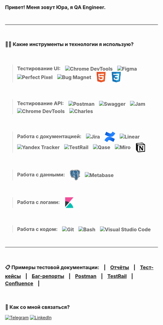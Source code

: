 ### Привет! Меня зовут Юра, я QA Engineer.

<br>

---

<br>

### 👨‍💻 Какие инструменты и технологии я использую?

<br>

>### Тестирование UI:ㅤ<img src="https://d33wubrfki0l68.cloudfront.net/38b5c953a4667366685d55db55d057c86db1fc54/a0fdc/static/acae6b24d940347661ca901ea07f47c1/chrome-dev-logo-icon.png" alt="Chrome DevTools" title="Chrome DevTools" width="35" height="35" align="center" />ㅤ<img src="https://user-images.githubusercontent.com/25181517/189715289-df3ee512-6eca-463f-a0f4-c10d94a06b2f.png" alt="Figma" title="Figma" width="35" height="35" align="center" />ㅤ<img src="https://lh3.googleusercontent.com/-O_pNhKsmQ8E2bAy_IfZIKG8sT1BMw0_2El6L7YVZhB1QzcOrZg0OBtXWQODcUqauYPHDziudWMMDLIgrsjSvTncDw=s60" alt="Perfect Pixel" title="Perfect Pixel" width="35" height="35" align="center" />ㅤ<img src="https://lh3.googleusercontent.com/K8FfIR4srrpb5Qj8MA75Tw6kpoPLUpCKNXr4NaDhUCnyWKBjXg8-9sroVsCM3cTbIQOGCtZGve7lasx_HzP8pj3G=s60" alt="Bug Magnet" title="Bug Magnet" width="42" height="42" align="center" />ㅤ<img src="https://raw.githubusercontent.com/devicons/devicon/6910f0503efdd315c8f9b858234310c06e04d9c0/icons/html5/html5-original.svg" alt="HTML" title="HTML" width="35" height="35" align="center" />ㅤ<img src="https://raw.githubusercontent.com/devicons/devicon/6910f0503efdd315c8f9b858234310c06e04d9c0/icons/css3/css3-original.svg" alt="CSS" title="CSS" width="35" height="35" align="center" />

<br>

>### Тестирование API:ㅤ<img src="https://user-images.githubusercontent.com/25181517/192109061-e138ca71-337c-4019-8d42-4792fdaa7128.png" alt="Postman" title="Postman" width="35" height="35" align="center" />ㅤ<img src="https://user-images.githubusercontent.com/25181517/186711335-a3729606-5a78-4496-9a36-06efcc74f800.png" alt="Swagger" title="Swagger" width="35" height="35" align="center" />ㅤ<img src="https://substackcdn.com/image/fetch/w_96,c_limit,f_auto,q_auto:good,fl_progressive:steep/https%3A%2F%2Fbucketeer-e05bbc84-baa3-437e-9518-adb32be77984.s3.amazonaws.com%2Fpublic%2Fimages%2Fb6b660e5-ec5f-460a-b317-e3fbadb2dfa8_440x440.png" alt="Jam" title="Jam" width="35" height="35" align="center" />ㅤ<img src="https://d33wubrfki0l68.cloudfront.net/38b5c953a4667366685d55db55d057c86db1fc54/a0fdc/static/acae6b24d940347661ca901ea07f47c1/chrome-dev-logo-icon.png" alt="Chrome DevTools" title="Chrome DevTools" width="35" height="35" align="center" />ㅤ<img src="https://user-images.githubusercontent.com/15472/41327135-e4bf090c-6eca-11e8-9b76-032e8e2b0707.png" alt="Charles" title="Charles" width="35" height="35" align="center" />

<br>

>### Работа с документацией:ㅤ<img src="https://user-images.githubusercontent.com/25181517/183912952-83784e94-629d-4c34-a961-ae2ae795b662.png" alt="Jira" title="Jira" width="35" height= "35" align="center" />ㅤ<img src="https://raw.githubusercontent.com/devicons/devicon/6910f0503efdd315c8f9b858234310c06e04d9c0/icons/confluence/confluence-original.svg" alt="Confluence" title="Confluence" width="35" height= "35" align="center" />ㅤ<img src="https://upcdn.io/FW25bBB/image/content/app_logos/0d1aedca-de67-477f-9170-cbd41ab3eb93.png?f=webp&w=1920&q=85&fit=shrink-cover" alt="Linear" title="Linear" width="35" height= "35" align="center" />ㅤ<img src="https://upload.wikimedia.org/wikipedia/commons/thumb/f/f3/Logo_Yandex_Tracker_2021.svg/240px-Logo_Yandex_Tracker_2021.svg.png" alt="Yandex Tracker" title="Yandex Tracker" width="35" height= "35" align="center" />ㅤ<img src="https://upload.vectorlogo.zone/logos/gurock_testrail/images/765e1f59-7fb9-4bbb-8eb3-5fa5c96eadc3.svg" alt="TestRail" title="TestRail" width="35" height= "35" align="center" />ㅤ<img src="https://media.licdn.com/dms/image/D4D0BAQHe8aNTUPt3TA/company-logo_200_200/0/1689265711152/qaseio_logo?e=2147483647&v=beta&t=ewIT3bcLwCVmjTgRIxjZ_w8mPGI45H-FpX8ITcdkerI" alt="Qase" title="Qase" width="35" height= "35" align="center" />ㅤ<img src="https://raw.githubusercontent.com/onemarc/tech-icons/3767f0fd32815bd25060782d43905d8a83f2765f/icons/miro.svg" alt="Miro" title="Miro" width="35" height= "35" align="center" />ㅤ<img src="https://raw.githubusercontent.com/devicons/devicon/6910f0503efdd315c8f9b858234310c06e04d9c0/icons/notion/notion-original.svg" alt="Notion" title="Notion" width="35" height= "35" align="center" />

<br>

>### Работа с данными:ㅤ<img src="https://raw.githubusercontent.com/devicons/devicon/6910f0503efdd315c8f9b858234310c06e04d9c0/icons/postgresql/postgresql-original.svg" alt="PostgreSQL" title="PostgreSQL" width="35" height= "35" align="center" />ㅤ<img src="https://www.vectorlogo.zone/logos/metabase/metabase-icon.svg" alt="Metabase" title="Metabase" width="35" height= "35" align="center" />

<br>

>### Работа с логами:ㅤ<img src="https://raw.githubusercontent.com/devicons/devicon/6910f0503efdd315c8f9b858234310c06e04d9c0/icons/kibana/kibana-original.svg" alt="Kibana" title="Kibana" width="35" height= "35" align="center" />

<br>

>### Работа с кодом:ㅤ<img src="https://user-images.githubusercontent.com/25181517/192108372-f71d70ac-7ae6-4c0d-8395-51d8870c2ef0.png" alt="Git" title="Git" width="35" height= "35" align="center" />ㅤ<img src="https://user-images.githubusercontent.com/25181517/192158606-7c2ef6bd-6e04-47cf-b5bc-da2797cb5bda.png" alt="Bash" title="Bash" width="35" height= "35" align="center" />ㅤ<img src="https://user-images.githubusercontent.com/25181517/192108891-d86b6220-e232-423a-bf5f-90903e6887c3.png" alt="Visual Studio Code" title="Visual Studio Code" width="35" height= "35" align="center" />

<br>

---

<br>

### 📋 Примеры тестовой документации:ㅤ|ㅤ[Отчёты](https://github.com/YuraNilov/A-Merch/tree/main/Test%20Reports)ㅤ|ㅤ[Тест-кейсы](https://github.com/YuraNilov/A-Merch/tree/main/Test%20Cases)ㅤ|ㅤ[Баг-репорты](https://github.com/YuraNilov/A-Merch/tree/main/Bug%20Reports)ㅤ|ㅤ[Postman](https://github.com/YuraNilov/A-Merch/tree/main/Postman)ㅤ|ㅤ[TestRail](https://github.com/YuraNilov/A-Merch/tree/main/TestRail)ㅤ|ㅤ[Confluence](https://github.com/YuraNilov/A-Merch/tree/main/Confluence)ㅤ|ㅤ

<br>

### 📲 Как со мной связаться?
[![Telegram](https://img.shields.io/badge/Telegram-2CA5E0?style=for-the-badge&logo=telegram&logoColor=white)](https://t.me/YuraNilov)
[![LinkedIn](https://img.shields.io/badge/linkedin-%230077B5.svg?style=for-the-badge&logo=linkedin&logoColor=white)](https://www.linkedin.com/in/yuri-nilov)
